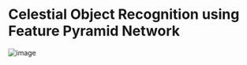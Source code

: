 # Celestial Object Recognition using Feature Pyramid Network

![image](https://github.com/prathmeshlonkar10/Celestial-object-recognition-using-Feature-Pyramid-Network/assets/66990159/f0d3c8b1-2b6a-4987-81bf-44e7eb11dc40)


